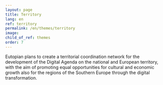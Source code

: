 ```yaml
---
layout: page
title: Territory
lang: en
ref: territory
permalink: /en/themes/territory
image:
child_of_ref: themes
order: 7
---
```


Eutopian plans to create a territorial coordination network for the development of the Digital Agenda on the national and European territory, with the aim of promoting equal opportunities for cultural and economic growth also for the regions of the Southern Europe through the digital transformation.
